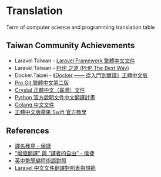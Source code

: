 # Translation
Term of computer science and programming translation table

## Taiwan Community Achievements
- Laravel Taiwan - [Laravel Framework 繁體中文文件](https://github.com/laravel-taiwan/docs)
- Laravel Taiwan - [PHP 之道 (PHP The Best Way)](https://github.com/laravel-taiwan/php-the-right-way)
- Docker.Taipei - [《Docker —— 從入門到實踐­》正體中文版](https://www.gitbook.com/book/philipzheng/docker_practice/details)
- [Pro Git 繁體中文第二版](https://github.com/progit/progit2-zh-tw)
- [Crystal 正體中文（臺灣）文件](https://github.com/crystal-tw/crystal-tw.github.io)
- [Python 官方說明文件中文翻譯計畫](https://github.com/python-doc-tw/python-doc-tw)
- [Golang 中文文件](https://github.com/golangtw/Docs)
- [正體中文版蘋果 Swift 官方教學](https://github.com/tommy60703/the-swift-programming-language-in-traditional-chinese)


## References
- [譯名我見 - 侯捷](http://jjhou.boolan.com/article02-3.htm)
- ["增值翻譯"  與 "譯者的自由" - 侯捷](http://jjhou.boolan.com/article04-04.htm)
- [英中繁簡編程術語對照](http://jjhou.boolan.com/terms.htm)
- [Laravel 中文文件翻譯對照表與規範](https://laraveltw.hackpad.com/Laravel--qi5SbNfO0q2)
